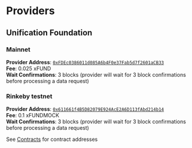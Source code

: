# Providers

## Unification Foundation

### Mainnet

**Provider Address**: [`0xFDEc0386011d085A6b4F0e37Fab5d7f2601aCB33`](https://etherscan.io/address/0xFDEc0386011d085A6b4F0e37Fab5d7f2601aCB33)  
**Fee**: 0.025 xFUND  
**Wait Confirmations**: 3 blocks (provider will wait for 3 block confirmations before processing a data request)

### Rinkeby testnet

**Provider Address**: [`0x611661f4B5D82079E924AcE2A6D113fAbd214b14`](https://rinkeby.etherscan.io/address/0x611661f4B5D82079E924AcE2A6D113fAbd214b14)  
**Fee**: 0.1 xFUNDMOCK  
**Wait Confirmations**: 3 blocks (provider will wait for 3 block confirmations before processing a data request)

See [Contracts](contracts.md) for contract addresses
